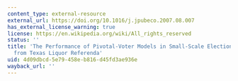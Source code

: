 ```yaml
---
content_type: external-resource
external_url: https://doi.org/10.1016/j.jpubeco.2007.08.007
has_external_license_warning: true
license: https://en.wikipedia.org/wiki/All_rights_reserved
status: ''
title: 'The Performance of Pivotal-Voter Models in Small-Scale Elections: Evidence
  from Texas Liquor Referenda'
uid: 4d09dbcd-5e79-458e-b816-d45fd3ae936e
wayback_url: ''
---
```


